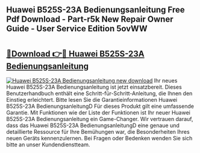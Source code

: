 ## Huawei B525S-23A Bedienungsanleitung Free Pdf Download - Part-r5k New Repair Owner Guide - User Service Edition 5ovWW

# <h2><a href="http://df2pdy.blite.top/?on=Huawei+B525S-23A+Bedienungsanleitung">🔗Download 👉🔴 Huawei B525S-23A Bedienungsanleitung</a></h2>

[![Huawei B525S-23A Bedienungsanleitung new download](https://i.imgur.com/lujVjoI.png)](http://df2pdy.blite.top/?on=Huawei+B525S-23A+Bedienungsanleitung)
Ihr neues Huawei B525S-23A Bedienungsanleitung ist jetzt einsatzbereit. Dieses Benutzerhandbuch enthält eine Schritt-für-Schritt-Anleitung, die Ihnen den Einstieg erleichtert. Bitte lesen Sie die Garantieinformationen Huawei B525S-23A BedienungsanleitungD Für dieses Produkt gilt eine umfassende Garantie. Mit Funktionen wie der Liste der Funktionen ist Ihr neuer Huawei B525S-23A Bedienungsanleitung ein Game-Changer. Wir vertrauen darauf, dass das Huawei B525S-23A BedienungsanleitungD eine genaue und detaillierte Ressource für Ihre Bemühungen war, die Besonderheiten Ihres neuen Geräts kennenzulernen. Bei Fragen oder Bedenken wenden Sie sich bitte an unser Kundendienstteam.
